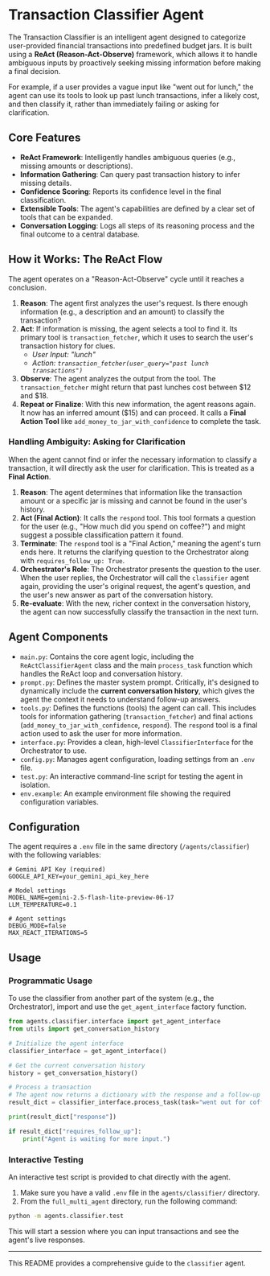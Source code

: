 # Transaction Classifier Agent

The Transaction Classifier is an intelligent agent designed to categorize user-provided financial transactions into predefined budget jars. It is built using a **ReAct (Reason-Act-Observe)** framework, which allows it to handle ambiguous inputs by proactively seeking missing information before making a final decision.

For example, if a user provides a vague input like "went out for lunch," the agent can use its tools to look up past lunch transactions, infer a likely cost, and then classify it, rather than immediately failing or asking for clarification.

## Core Features

-   **ReAct Framework**: Intelligently handles ambiguous queries (e.g., missing amounts or descriptions).
-   **Information Gathering**: Can query past transaction history to infer missing details.
-   **Confidence Scoring**: Reports its confidence level in the final classification.
-   **Extensible Tools**: The agent's capabilities are defined by a clear set of tools that can be expanded.
-   **Conversation Logging**: Logs all steps of its reasoning process and the final outcome to a central database.

## How it Works: The ReAct Flow

The agent operates on a "Reason-Act-Observe" cycle until it reaches a conclusion.

1.  **Reason**: The agent first analyzes the user's request. Is there enough information (e.g., a description and an amount) to classify the transaction?
2.  **Act**: If information is missing, the agent selects a tool to find it. Its primary tool is `transaction_fetcher`, which it uses to search the user's transaction history for clues.
    -   *User Input: "lunch"*
    -   *Action: `transaction_fetcher(user_query="past lunch transactions")`*
3.  **Observe**: The agent analyzes the output from the tool. The `transaction_fetcher` might return that past lunches cost between $12 and $18.
4.  **Repeat or Finalize**: With this new information, the agent reasons again. It now has an inferred amount ($15) and can proceed. It calls a **Final Action Tool** like `add_money_to_jar_with_confidence` to complete the task.

### Handling Ambiguity: Asking for Clarification

When the agent cannot find or infer the necessary information to classify a transaction, it will directly ask the user for clarification. This is treated as a **Final Action**.

1.  **Reason**: The agent determines that information like the transaction amount or a specific jar is missing and cannot be found in the user's history.
2.  **Act (Final Action)**: It calls the `respond` tool. This tool formats a question for the user (e.g., "How much did you spend on coffee?") and might suggest a possible classification pattern it found.
3.  **Terminate**: The `respond` tool is a "Final Action," meaning the agent's turn ends here. It returns the clarifying question to the Orchestrator along with `requires_follow_up: True`.
4.  **Orchestrator's Role**: The Orchestrator presents the question to the user. When the user replies, the Orchestrator will call the `classifier` agent again, providing the user's original request, the agent's question, and the user's new answer as part of the conversation history.
5.  **Re-evaluate**: With the new, richer context in the conversation history, the agent can now successfully classify the transaction in the next turn.

## Agent Components

-   `main.py`: Contains the core agent logic, including the `ReActClassifierAgent` class and the main `process_task` function which handles the ReAct loop and conversation history.
-   `prompt.py`: Defines the master system prompt. Critically, it's designed to dynamically include the **current conversation history**, which gives the agent the context it needs to understand follow-up answers.
-   `tools.py`: Defines the functions (tools) the agent can call. This includes tools for information gathering (`transaction_fetcher`) and final actions (`add_money_to_jar_with_confidence`, `respond`). The `respond` tool is a final action used to ask the user for more information.
-   `interface.py`: Provides a clean, high-level `ClassifierInterface` for the Orchestrator to use.
-   `config.py`: Manages agent configuration, loading settings from an `.env` file.
-   `test.py`: An interactive command-line script for testing the agent in isolation.
-   `env.example`: An example environment file showing the required configuration variables.

## Configuration

The agent requires a `.env` file in the same directory (`/agents/classifier`) with the following variables:

```
# Gemini API Key (required)
GOOGLE_API_KEY=your_gemini_api_key_here

# Model settings
MODEL_NAME=gemini-2.5-flash-lite-preview-06-17
LLM_TEMPERATURE=0.1

# Agent settings
DEBUG_MODE=false
MAX_REACT_ITERATIONS=5
```

## Usage

### Programmatic Usage

To use the classifier from another part of the system (e.g., the Orchestrator), import and use the `get_agent_interface` factory function.

```python
from agents.classifier.interface import get_agent_interface
from utils import get_conversation_history

# Initialize the agent interface
classifier_interface = get_agent_interface()

# Get the current conversation history
history = get_conversation_history()

# Process a transaction
# The agent now returns a dictionary with the response and a follow-up flag
result_dict = classifier_interface.process_task(task="went out for coffee", conversation_history=history)

print(result_dict["response"])

if result_dict["requires_follow_up"]:
    print("Agent is waiting for more input.")
```

### Interactive Testing

An interactive test script is provided to chat directly with the agent.

1.  Make sure you have a valid `.env` file in the `agents/classifier/` directory.
2.  From the `full_multi_agent` directory, run the following command:

```bash
python -m agents.classifier.test
```

This will start a session where you can input transactions and see the agent's live responses.

---
This README provides a comprehensive guide to the `classifier` agent. 
